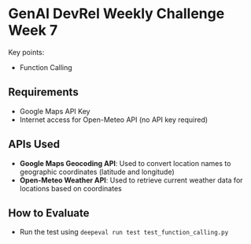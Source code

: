 # GenAI DevRel Weekly Challenge Week 7

Key points:

- Function Calling

## Requirements

- Google Maps API Key
- Internet access for Open-Meteo API (no API key required)

## APIs Used

- **Google Maps Geocoding API**: Used to convert location names to geographic coordinates (latitude and longitude)
- **Open-Meteo Weather API**: Used to retrieve current weather data for locations based on coordinates

## How to Evaluate

- Run the test using `deepeval run test test_function_calling.py`
